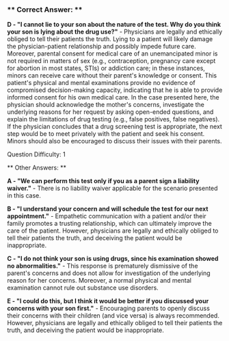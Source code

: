 ### ** Correct Answer: **

**D - "I cannot lie to your son about the nature of the test. Why do you think your son is lying about the drug use?"** - Physicians are legally and ethically obliged to tell their patients the truth. Lying to a patient will likely damage the physician-patient relationship and possibly impede future care. Moreover, parental consent for medical care of an unemancipated minor is not required in matters of sex (e.g., contraception, pregnancy care except for abortion in most states, STIs) or addiction care; in these instances, minors can receive care without their parent's knowledge or consent. This patient's physical and mental examinations provide no evidence of compromised decision-making capacity, indicating that he is able to provide informed consent for his own medical care. In the case presented here, the physician should acknowledge the mother's concerns, investigate the underlying reasons for her request by asking open-ended questions, and explain the limitations of drug testing (e.g., false positives, false negatives). If the physician concludes that a drug screening test is appropriate, the next step would be to meet privately with the patient and seek his consent. Minors should also be encouraged to discuss their issues with their parents.

Question Difficulty: 1

** Other Answers: **

**A - "We can perform this test only if you as a parent sign a liability waiver."** - There is no liability waiver applicable for the scenario presented in this case.

**B - "I understand your concern and will schedule the test for our next appointment."** - Empathetic communication with a patient and/or their family promotes a trusting relationship, which can ultimately improve the care of the patient. However, physicians are legally and ethically obliged to tell their patients the truth, and deceiving the patient would be inappropriate.

**C - "I do not think your son is using drugs, since his examination showed no abnormalities."** - This response is prematurely dismissive of the parent's concerns and does not allow for investigation of the underlying reason for her concerns. Moreover, a normal physical and mental examination cannot rule out substance use disorders.

**E - "I could do this, but I think it would be better if you discussed your concerns with your son first."** - Encouraging parents to openly discuss their concerns with their children (and vice versa) is always recommended. However, physicians are legally and ethically obliged to tell their patients the truth, and deceiving the patient would be inappropriate.

